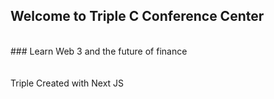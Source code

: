 ## Welcome to Triple C Conference Center
<br/>
### Learn Web 3 and the future of finance
<br/>
<br/>
<br/>
Triple
Created with Next JS
